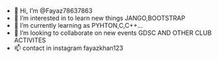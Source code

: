 - 👋 Hi, I’m @Fayaz78637863
- 👀 I’m interested in to learn new things JANGO,BOOTSTRAP
- 🌱 I’m currently learning as PYHTON,C,C++...
- 💞️ I’m looking to collaborate on new events GDSC AND OTHER CLUB ACTIVITES
- 📫 contact in instagram fayazkhan123
<!---
Fayaz78637863/Fayaz78637863 is a ✨ special ✨ repository because its `README.md` (this file) appears on your GitHub profile.
You can click the Preview link to take a look at your changes.
--->
